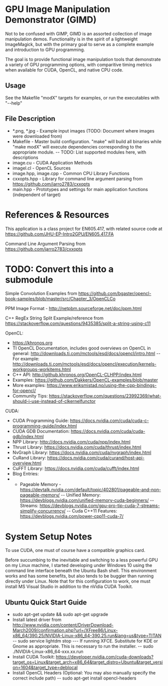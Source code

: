 # GPU Image Manipulation Demonstrator (GIMD)

Not to be confused with GIMP, GIMD is an assorted collection of image manipulation demos.  Functionality is in the spirit of a lightweight ImageMagick, but with the primary goal to serve as a complete example and introduction to GPU programming.

The goal is to provide functional image manipulation tools that demonstrate a variety of GPU programming options, with comparitive timing metrics when available for CUDA, OpenCL, and native CPU code.

## Usage
See the Makefile "modX" targets for examples, or run the executables with "--help"

## File Description

- *.png, *.jpg - Example input images (TODO: Document where images were downloaded from)
- Makefile - Master build configuration.  "make" will build all binaries while "make modX" will execute dependencies corresponding to the appropriate module.
-- TODO: List supported modules here, with descriptions
- image.cu - CUDA Application Methods
- imagel.cl - OpenCL Sources
- image.hpp, image.cpp - Common CPU Library Functions
- cxxopts.hpp - Library for command line argument parsing from https://github.com/jarro2783/cxxopts
- main.hpp - Prototypes and settings for main application functions (independent of target)


# References & Resources
This application is a class project for EN605.417, with related source code at https://github.com/JHU-EP-Intro2GPU/EN605.417.FA

Command Line Argument Parsing from https://github.com/jarro2783/cxxopts
  # TODO: Convert this into a submodule

Simple Convolution Examples from https://github.com/bgaster/opencl-book-samples/blob/master/src/Chapter_3/OpenCLCo

PPM Image Format - http://netpbm.sourceforge.net/doc/ppm.html

C++ RegEx String Split Example/reference from https://stackoverflow.com/questions/9435385/split-a-string-using-c11

OpenCL:
- https://khronos.org
- TI OpenCL Documentation, includes good overviews on OpenCL in general: http://downloads.ti.com/mctools/esd/docs/opencl/intro.html
-- For example: http://downloads.ti.com/mctools/esd/docs/opencl/execution/kernels-workgroups-workitems.html
- C++ API: http://github.khronos.org/OpenCL-CLHPP/index.html
- Examples: https://github.com/Dakkers/OpenCL-examples/blob/master
- More examples: https://www.eriksmistad.no/using-the-cpp-bindings-for-opencl/
- Community Tips: https://stackoverflow.com/questions/23992369/what-should-i-use-instead-of-clkernelfunctor

CUDA:
- CUDA Programming Guide: https://docs.nvidia.com/cuda/cuda-c-programming-guide/index.html
- CUDA GDB Documentation: https://docs.nvidia.com/cuda/cuda-gdb/index.html
- NPP Library: http://docs.nvidia.com/cuda/npp/index.html
- Thrust Library: https://docs.nvidia.com/cuda/thrust/index.html
- NvGraph Library: https://docs.nvidia.com/cuda/nvgraph/index.html
- CuRand Library: https://docs.nvidia.com/cuda/curand/host-api-overview.html
- CuFFT Library: https://docs.nvidia.com/cuda/cufft/index.html
- Blog Entries:
- - Pageable Memory - https://devtalk.nvidia.com/default/topic/402801/pageable-and-non-pageable-memory/
-- Unified Memory: https://devblogs.nvidia.com/unified-memory-cuda-beginners/
-- Streams: https://devblogs.nvidia.com/gpu-pro-tip-cuda-7-streams-simplify-concurrency/
-- Cuda C++11 Features: https://devblogs.nvidia.com/power-cpp11-cuda-7/

# System Setup Notes
To use CUDA, one must of course have a compatible graphics card.

Before succumbing to the inevitable and switching to a less powerful GPU on my Linux machine, I started developing under Windows 10 using the command line interface beneath the Ubuntu Bash shell.  This environment works and has some benefits, but also tends to be buggier than running directly under Linux.  Note that for this configuration to work, one must install MS Visual Studio in addition to the nVidia CUDA Toolkit.

## Ubuntu Quick Start Guide
- sudo apt-get update && sudo apt-get upgrade
- Install latest driver from http://www.nvidia.com/content/DriverDownload-March2009/confirmation.php?url=/XFree86/Linux-x86_64/390.25/NVIDIA-Linux-x86_64-390.25.run&lang=us&type=TITAN
-- sudo service lightdm stop
--- If running XFCE.  Substitute for KDE or Gnome as appropriate. This is necessary to run the installer.
-- sudo ./NVIDIA-Linux-x86_64-xxx.xx.run
- Install CUDA Toolkit: https://developer.nvidia.com/cuda-downloads?target_os=Linux&target_arch=x86_64&target_distro=Ubuntu&target_version=1604&target_type=deblocal
- Install OpenCL Headers (Optional: You may also manually specify the correct include path)
-- sudo apt-get install opencl-headers

